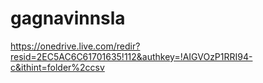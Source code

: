 # gagnavinnsla
https://onedrive.live.com/redir?resid=2EC5AC6C61701635!112&authkey=!AIGVOzP1RRI94-c&ithint=folder%2ccsv
